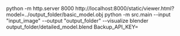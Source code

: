 python -m http.server 8000
http://localhost:8000/static/viewer.html?model=../output_folder/basic_model.obj
python -m src.main --input "input_image" --output "output_folder" --visualize
blender output_folder/detailed_model.blend
Backup_API_KEY=